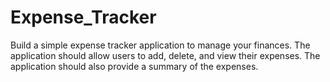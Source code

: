 # Expense_Tracker
Build a simple expense tracker application to manage your finances. The application should allow users to add, delete, and view their expenses. The application should also provide a summary of the expenses.
